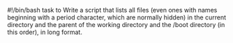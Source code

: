 #!/bin/bash
task to Write a script that lists all files (even ones with names beginning with a period character, which are normally hidden) in the current directory and the parent of the working directory and the /boot directory (in this order), in long format.
